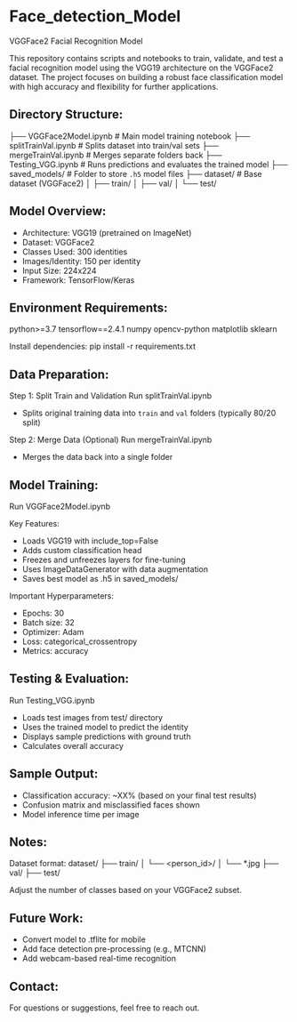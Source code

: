 # Face_detection_Model

VGGFace2 Facial Recognition Model

This repository contains scripts and notebooks to train, validate, and test a facial recognition model using the VGG19 architecture on the VGGFace2 dataset. The project focuses on building a robust face classification model with high accuracy and flexibility for further applications.

Directory Structure:
--------------------
├── VGGFace2Model.ipynb         # Main model training notebook
├── splitTrainVal.ipynb         # Splits dataset into train/val sets
├── mergeTrainVal.ipynb         # Merges separate folders back
├── Testing_VGG.ipynb           # Runs predictions and evaluates the trained model
├── saved_models/               # Folder to store `.h5` model files
├── dataset/                    # Base dataset (VGGFace2)
│   ├── train/
│   ├── val/
│   └── test/

Model Overview:
---------------
- Architecture: VGG19 (pretrained on ImageNet)
- Dataset: VGGFace2
- Classes Used: 300 identities
- Images/Identity: 150 per identity
- Input Size: 224x224
- Framework: TensorFlow/Keras

Environment Requirements:
--------------------------
python>=3.7
tensorflow==2.4.1
numpy
opencv-python
matplotlib
sklearn

Install dependencies:
pip install -r requirements.txt

Data Preparation:
-----------------
Step 1: Split Train and Validation
Run splitTrainVal.ipynb
- Splits original training data into `train` and `val` folders (typically 80/20 split)

Step 2: Merge Data (Optional)
Run mergeTrainVal.ipynb
- Merges the data back into a single folder

Model Training:
---------------
Run VGGFace2Model.ipynb

Key Features:
- Loads VGG19 with include_top=False
- Adds custom classification head
- Freezes and unfreezes layers for fine-tuning
- Uses ImageDataGenerator with data augmentation
- Saves best model as .h5 in saved_models/

Important Hyperparameters:
- Epochs: 30
- Batch size: 32
- Optimizer: Adam
- Loss: categorical_crossentropy
- Metrics: accuracy

Testing & Evaluation:
---------------------
Run Testing_VGG.ipynb

- Loads test images from test/ directory
- Uses the trained model to predict the identity
- Displays sample predictions with ground truth
- Calculates overall accuracy

Sample Output:
--------------
- Classification accuracy: ~XX% (based on your final test results)
- Confusion matrix and misclassified faces shown
- Model inference time per image

Notes:
------
Dataset format:
dataset/
├── train/
│   └── <person_id>/
│       └── *.jpg
├── val/
├── test/

Adjust the number of classes based on your VGGFace2 subset.

Future Work:
------------
- Convert model to .tflite for mobile
- Add face detection pre-processing (e.g., MTCNN)
- Add webcam-based real-time recognition

Contact:
--------
For questions or suggestions, feel free to reach out.
